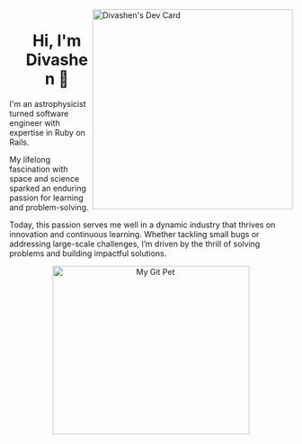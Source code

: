 <div align="left">
  <a href="https://app.daily.dev/divashen">
    <img src="https://api.daily.dev/devcards/v2/HYPV6cM7RpIo9bmpTYm8z.png?type=default&r=gbf" 
    width="356"
    align="right"
    alt="Divashen's Dev Card"/>
  </a>
</div>

<div id="user-content-toc">
  <ul align="center" style="list-style: none;">
    <summary>
      <h1>Hi, I'm Divashen 👋</h1>
    </summary>
  </ul>
</div>

I'm an astrophysicist turned software engineer with expertise in Ruby on Rails.

My lifelong fascination with space and science sparked an enduring passion for learning and problem-solving. 

Today, this passion serves me well in a dynamic industry that thrives on innovation and continuous learning. Whether tackling small bugs or addressing large-scale challenges, I’m driven by the thrill of solving problems and building impactful solutions.

<!--- [![Top Langs](https://github-readme-stats.vercel.app/api/top-langs/?username=divasheng&theme=holi)](https://github.com/divasheng/github-readme-stats) --->

<p align="center">
  <a href="https://github.com/devxb/gitanimals">
  <img
    src="https://render.gitanimals.org/lines/DivashenG?pet-id=658949841633268671"
    width="350"
    height="300"
    alt="My Git Pet"
  />
  </a>
</p>
  

